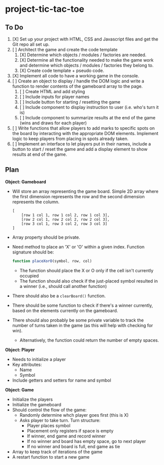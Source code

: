 # project-tic-tac-toe

## To Do

1. [X] Set up your project with HTML, CSS and Javascript files and get the Git repo all set up.
2. [ ] Architect the game and create the code template
    1. [X] Determine which objects / modules / factories are needed.
    2. [X] Determine all the functionality needed to make the game work and determine which objects / modules / factories they belong to.
    3. [X] Create code template + pseudo code.
3. [X] Implement all code to have a working game in the console.
4. [ ] Create an object to display / handle the DOM logic and write a function to render contents of the gameboard array to the page.
    1. [ ] Create HTML and add styling
    2. [ ] Include inputs for player names
    3. [ ] Include button for starting / resetting the game
    4. [ ] Include component to display instruction to user (i.e. who's turn it is)
    5. [ ] Include component to summarize results at the end of the game (wins and draws for each player)
5. [ ] Write functions that allow players to add marks to specific spots on the board by interacting with the appropriate DOM elements. Implement logic to keep players from placing in spots already taken.
6. [ ] Implement an interface to let players put in their names, include a button to start / reset the game and add a display element to show results at end of the game.

## Plan

__Object: Gameboard__
  - Will store an array representing the game board. Simple 2D array where the first dimension represents the row and the second dimension represents the column.
  
    ```
    [
        [row 1 col 1, row 1 col 2, row 1 col 3],
        [row 2 col 1, row 2 col 2, row 2 col 3],
        [row 3 col 1, row 3 col 2, row 3 col 3]
    ]
    ```
  
  - Array property should be private.
  - Need method to place an 'X' or 'O' within a given index. Function signature should be:

    ```js
    function placeXorO(symbol, row, col)
    ```
  
      - The function should place the X or O only if the cell isn't currently occupied
      - The function should also check if the just-placed symbol resulted in a winner (i.e., should call another function)
  - There should also be a ```clearBoard()``` function.
  - There should be some function to check if there's a winner currently, based on the elements currently on the gameboard.
  - There should also probably be some private variable to track the number of turns taken in the game (as this will help with checking for win).
      - Alternatively, the function could return the number of empty spaces.

__Object: Player__
  - Needs to initialize a player
  - Key attributes:
      - Name
      - Symbol
  - Include getters and setters for name and symbol

__Object: Game__
  - Initialize the players 
  - Initialize the gameboard
  - Should control the flow of the game:
      - Randomly determine whch player goes first (this is X)
      - Asks player to take turn. Turn structure:
          - Player places symbol
          - Placement only registers if space is empty
          - If winner, end game and record winner
          - If no winner and board has empty space, go to next player
          - If no winner and board is full, end game as tie
  - Array to keep track of iterations of the game
  - A restart function to start a new game